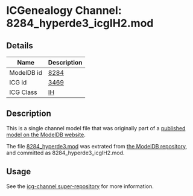 # ICGenealogy Channel: 8284\_hyperde3\_icgIH2.mod

## Details

Name | Description
---- | -----------
ModelDB id | [8284](http://senselab.med.yale.edu/ModelDB/ShowModel.cshtml?model=8284)
ICG id | [3469](http://icg.neurotheory.ox.ac.uk/channels/4/3469)
ICG Class | [IH](http://icg.neurotheory.ox.ac.uk/channels/4)

## Description

This is a single channel model file that was originally part of a [published model on the ModelDB website](http://senselab.med.yale.edu/mModelDB/ShowModel.cshtml?model=8284).

The file [8284\_hyperde3.mod](8284_hyperde3_icgIH2.mod) was extrated from [the ModelDB repository](http://senselab.med.yale.edu/ModelDB/ShowModel.cshtml?model=8284), and committed as 8284\_hyperde3\_icgIH2.mod.

## Usage

See the [icg-channel super-repository](https://github.com/icgenealogy/icg-channels) for more information.